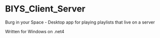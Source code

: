 # BIYS_Client_Server
Burg in your Space - Desktop app for playing playlists that live on a server

Written for Windows on .net4
